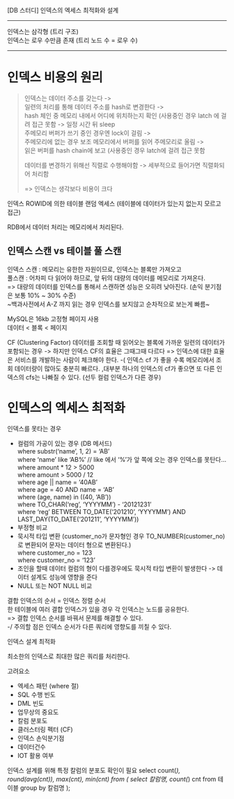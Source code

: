 [DB 스터디]  인덱스의 엑세스 최적화와 설계

---

인덱스는 삼각형 (트리 구조)  
인덱스는 로우 수만큼 존재 (트리 노드 수 = 로우 수)

---

# 인덱스 비용의 원리

> 인덱스는 데이터 주소를 갖는다 ->    
> 일련의 처리를 통해 데이터 주소를 hash로 변경한다 ->    
> hash 체인 중 메모리 내에서 어디에 위치하는지 확인 (사용중인 경우 latch 에 걸려 접근 못함 -> 일정 시간 뒤 sleep    
> 주메모리 버퍼가 쓰기 중인 경우엔 lock이 걸림 ->    
> 주메모리에 없는 경우 보조 메모리에서 버퍼를 읽어 주메모리로 올림 ->    
> 읽은 버퍼를 hash chain에 보고 (사용중인 경우 latch에 걸려 접근 못함    
>    
> 데이터를 변경하기 위해선 직렬로 수행해야함 -> 세부적으로 들어가면 직렬화되어 처리함    
>    
> => 인덱스는 생각보다 비용이 크다    

인덱스 ROWID에 의한 테이블 랜덤 엑세스 (테이블에 데이터가 있는지 없는지 모르고 접근)

RDB에서 데이터 처리는 메모리에서 처리된다.

## 인덱스 스캔 vs 테이블 풀 스캔  
인덱스 스캔 : 메모리는 유한한 자원이므로, 인덱스는 블록만 가져오고   
풀스캔 : 어차피 다 읽어야 하므로, 앞 뒤의 대량의 데이터를 메모리로 가져온다.  
=> 대량의 데이터를 인덱스를 통해서 스캔하면 성능은 오히려 낮아진다. (손익 분기점은 보통 10% ~ 30% 수준)  
~백과사전에서 A-Z 까지 읽는 경우 인덱스를 보지않고 순차적으로 보는게 빠름~

MySQL은 16kb 고정형 페이지 사용  
데이터 < 블록 < 페이지

CF (Clustering Factor)
데이터를 조회할 때 읽어오는 블록에 가까운 일련의 데이터가 포함되는 경우
-> 하지만 인덱스 CF의 효율은 그때그때 다르다 => 인덱스에 대한 효율은 서비스를 개발하는 사람이 체크해야 한다.
     -( 인덱스 cf 가 좋을 수록 메모리에서 조회 데이터량이 많아도 충분히 빠르다.
         ,대부분 하나의 인덱스의 cf가 좋으면 또 다른 인덱스의 cfs는 나빠질 수 있다. (선두 컬럼 인덱스가 다른 경우)

# 인덱스의 엑세스 최적화

인덱스를 못타는 경우
- 컬럼의 가공이 있는 경우 (DB 메서드)  
  where substr(‘name’, 1, 2) = ‘AB’  
  where ‘name’ like ‘AB%’ // like 에서 ‘%’가 앞 쪽에 오는 경우 인덱스를 못탄다…  
  where amount * 12 > 5000  
  where amount > 5000 / 12  
  where age || name = ’40AB’  
  where age = 40 AND name = ‘AB’  
  where (age, name) in ((40, ‘AB’))  
  where TO_CHAR(‘reg’, ‘YYYYMM’) - ‘20121231’  
  where ‘reg’ BETWEEN TO_DATE(‘201210’, ‘YYYYMM’) AND LAST_DAY(TO_DATE(‘201211’, ‘YYYYMM’))
- 부정형 비교
- 묵시적 타입 변환 (customer_no가 문자형인 경우 TO_NUMBER(customer_no) 로 변환되어 문자는 데이터 형으로 변환된다.)  
  where customer_no = 123  
  where customer_no = ‘123’
- 조인을 할때 데이터 컬럼의 형이 다를경우에도 묵시적 타입 변환이 발생한다 -> 데이터 설계도 성능에 영향을 준다
- NULL 또는 NOT NULL 비교

결합 인덱스의 순서 = 인덱스 정렬 순서  
한 테이블에 여러 결합 인덱스가 있을 경우 각 인덱스는 노드를 공유한다.  
=> 결합 인덱스 순서를 바꿔서 문제를 해결할 수 있다.  
-/ 주의할 점은 인덱스 순서가 다른 쿼리에 영향도를 끼칠 수 있다.  

인덱스 설계 최적화

최소한의 인덱스로 최대한 많은 쿼리를 처리한다.

고려요소
- 엑세스 패턴 (where 절)
- SQL 수행 빈도
- DML 빈도
- 업무상의 중요도
- 칼럼 분포도
- 클러스터링 펙터 (CF)
- 인덱스 손익분기점
- 데이터건수
- IOT 활용 여부

인덱스 설계를 위해 특정 칼럼의 분포도 확인이 필요
select count(*),
	round(avg(cnt)),
	max(cnt),
	min(cnt)
from (
	select 칼럼명, count(*) cnt
	from 테이블
	group by 칼럼명
);
